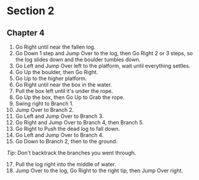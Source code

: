 # Section 2

## Chapter 4

1. Go Right until near the fallen log.
2. Go Down 1 step and Jump Over to the log, then Go Right 2 or 3 steps, so the log slides down and the boulder tumbles down.
3. Go Left and Jump Over left to the platform, wait until everything settles.
4. Go Up the boulder, then Go Right.
5. Go Up to the higher platform.
6. Go Right until near the box in the water.
7. Pull the box left until it's under the rope.
8. Go Up the box, then Go Up to Grab the rope.
9. Swing right to Branch 1.
10. Jump Over to Branch 2.
11. Go Left and Jump Over to Branch 3.
12. Go Right and Jump Over to Branch 4, then Branch 5.
14. Go Right to Push the dead log to fall down.
15. Go Left and Jump Over to Branch 4.
16. Go Down to Branch 2, then to the ground.

_Tip_: Don't backtrack the branches you went through.

17. Pull the log right into the middle of water.
18. Jump Over to the log, Go Right to the right tip, then Jump Over right.
